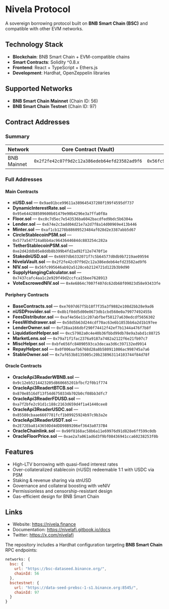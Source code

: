 # Nivela Protocol

A sovereign borrowing protocol built on **BNB Smart Chain (BSC)** and compatible with other EVM networks.

## Technology Stack

- **Blockchain**: BNB Smart Chain + EVM-compatible chains  
- **Smart Contracts**: Solidity ^0.8.x  
- **Frontend**: React + TypeScript + Ethers.js  
- **Development**: Hardhat, OpenZeppelin libraries  

## Supported Networks

- **BNB Smart Chain Mainnet** (Chain ID: 56)  
- **BNB Smart Chain Testnet** (Chain ID: 97)  

## Contract Addresses

### Summary 

| Network  | Core Contract (Vault) | Token Contract (NIV) | (Optional: Governance - veNIV) |
|----------|------------------------|----------------------|--------------------------------|
| BNB Mainnet | `0x2f2fe42c07f9d2c12a386edeb64efd23582ad9f6` | `0x56fc995646ab92a5128ceb2124721d122b3b9d90` | `0x4e6864c7007f407dc62db68f09023d58e93433fe` |

### Full Addresses

#### Main Contracts
- **nUSD.sol** — `0x9ae01bce99611a389645437208f199f4595df737`
- **DynamicInterestRate.sol** — `0x95e644288509600b01479e90b4296e3a7ffa0f8a`
- **Floor.sol** — `0xc0c7d5ec7e543536ba6042bacdfed9bdc5b6304a`
- **Lender.sol** — `0x674e2c3add04d21e7a2d7f8a14d00969e413b446`
- **Minter.sol** — `0xaf1cb1278b88609523484af028d2e3387abb5d67`
- **CircleStablecoinPSM.sol** — `0x577a547f24a8bb4ac9643644684dc883254c282a`
- **TetherStablecoinPSM.sol** — `0xe2d42ddb05e8ddb8b399b4fd2ad92f12e7470f1e`
- **StakednUSD.sol** — `0x6697db6332071f7c5b64577d0db9b7219ae09594`
- **NivelaVault.sol** — `0x2f2fe42c07f9d2c12a386edeb64efd23582ad9f6`
- **NIV.sol** — `0x56fc995646ab92a5128ceb2124721d122b3b9d90`
- **SupplyHangingCalculator.sol** — `0x7437cafc4aa1c2e929f49d2ccfca15bee7628913`
- **VoteEscrowedNIV.sol** — `0x4e6864c7007f407dc62db68f09023d58e93433fe`

#### Periphery Contracts
- **BaseContracts.sol** — `0xe7697d67f5b18f7f35a3f9882e108d2bb28e9ad6`
- **nUSDProvider.sol** — `0x8b1f0dd5d00e0673db1cbd560e0a79977492455b`
- **FeesDistributor.sol** — `0xaf4e56e11c207abfbef58127a630edcdf5656302`
- **FeesWithdrawer.sol** — `0x58d5b63d244cdf70ac63e6b1853bb6a2d1b197ee`
- **LenderOwner.sol** — `0xf28aa166dbf290f74412f42ef7b1344a476f7b8f`
- **LiquidationHelper.sol** — `0xc57982a0c4e40b36fbbd99db78e9a3abd1c88725`
- **MarketLens.sol** — `0x79a71f1fac2376a9187a7482a2122f6e21fb97c7`
- **MiscHelper.sol** — `0xbfe656fc84090593ca3decaa3d6c397132ed9914`
- **RepayHelper.sol** — `0x0f006aafb6768d28a8b580911086ac998745a7a6`
- **StableOwner.sol** — `0x7af653b8135005c20b238963114103744f84d78f`

#### Oracle Contracts
- **OracleApi3ReaderWBNB.sol** — `0x9c12eb5214423205d860665201bfbcf2f0b1f774`
- **OracleApi3ReadertBTCB.sol** — `0x870e8516df13f54d6750334b702b0cf08bb3dfc7`
- **OracleApi3ReaderFDUSD.sol** — `0xa7f2bfe2c91d1c188c2163d659d4f1a41440cee8`
- **OracleApi3ReaderUSDC.sol** — `0x85580cbaae6607781fcf1b09925924b97c9b3a2e`
- **OracleApi3ReaderUSDT.sol** — `0x2E72Eba8143650Dd4dDD98B9206ef3643a0737B4`
- **OracleChainlink.sol** — `0x90f8168ac58b6a11e69976d91d828e6ff599c0db`
- **OracleFloorPrice.sol** — `0xae2a7a061ad6d3f9bf08436941cca60238253f0b`

## Features

- High-LTV borrowing with quasi-fixed interest rates  
- Over-collateralized stablecoin (nUSD) redeemable 1:1 with USDC via PSM  
- Staking & revenue sharing via stnUSD  
- Governance and collateral boosting with veNIV  
- Permissionless and censorship-resistant design  
- Gas-efficient design for BNB Smart Chain  

## Links

- Website: https://nivela.finance  
- Documentation: https://nivelafi.gitbook.io/docs  
- Twitter: https://x.com/nivelafi  

The repository includes a Hardhat configuration targeting **BNB Smart Chain** RPC endpoints:

```js
networks: {
  bsc: {
    url: "https://bsc-dataseed.binance.org/",
    chainId: 56
  },
  bsctestnet: {
    url: "https://data-seed-prebsc-1-s1.binance.org:8545/",
    chainId: 97
  }
}
```
